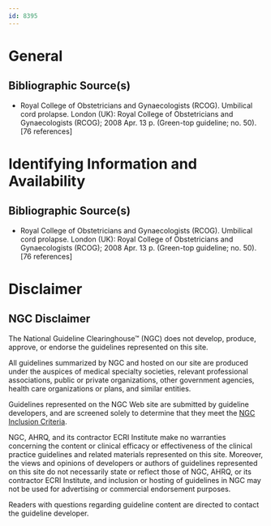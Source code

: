 ```yaml
---
id: 8395
---
```


# General

## Bibliographic Source(s)

- Royal College of Obstetricians and Gynaecologists (RCOG). Umbilical cord prolapse. London (UK): Royal College of Obstetricians and Gynaecologists (RCOG); 2008 Apr. 13 p. (Green-top guideline; no. 50). [76 references]

# Identifying Information and Availability

## Bibliographic Source(s)

- Royal College of Obstetricians and Gynaecologists (RCOG). Umbilical cord prolapse. London (UK): Royal College of Obstetricians and Gynaecologists (RCOG); 2008 Apr. 13 p. (Green-top guideline; no. 50). [76 references]

# Disclaimer

## NGC Disclaimer

The National Guideline Clearinghouse™ (NGC) does not develop, produce, approve, or endorse the guidelines represented on this site.

All guidelines summarized by NGC and hosted on our site are produced under the auspices of medical specialty societies, relevant professional associations, public or private organizations, other government agencies, health care organizations or plans, and similar entities.

Guidelines represented on the NGC Web site are submitted by guideline developers, and are screened solely to determine that they meet the [NGC Inclusion Criteria](/help-and-about/summaries/inclusion-criteria).

NGC, AHRQ, and its contractor ECRI Institute make no warranties concerning the content or clinical efficacy or effectiveness of the clinical practice guidelines and related materials represented on this site. Moreover, the views and opinions of developers or authors of guidelines represented on this site do not necessarily state or reflect those of NGC, AHRQ, or its contractor ECRI Institute, and inclusion or hosting of guidelines in NGC may not be used for advertising or commercial endorsement purposes.

Readers with questions regarding guideline content are directed to contact the guideline developer.

